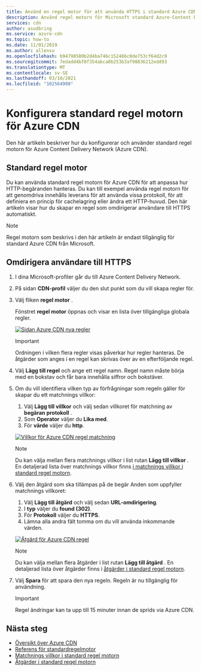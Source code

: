 ```yaml
---
title: Använd en regel motor för att använda HTTPS i standard Azure CDN | Microsoft Docs
description: Använd regel motorn för Microsoft standard Azure-Content Delivery Network (Azure CDN) för att anpassa hur Azure CDN hanterar HTTP-begäranden, inklusive att blockera leverans av vissa typer av innehåll, definiera en princip för cachelagring och ändra HTTP-huvuden. I den här artikeln lär du dig hur du skapar en regel för att omdirigera användare till HTTPS.
services: cdn
author: asudbring
ms.service: azure-cdn
ms.topic: how-to
ms.date: 11/01/2019
ms.author: allensu
ms.openlocfilehash: b94798580b2d4ba746c152486c0de753cf64d2c9
ms.sourcegitcommit: 7edadd4bf8f354abca0b253b3af98836212edd93
ms.translationtype: MT
ms.contentlocale: sv-SE
ms.lasthandoff: 03/10/2021
ms.locfileid: "102564908"
---
```

# <a name="set-up-the-standard-rules-engine-for-azure-cdn"></a>Konfigurera standard regel motorn för Azure CDN

Den här artikeln beskriver hur du konfigurerar och använder standard regel motorn för Azure Content Delivery Network (Azure CDN).

## <a name="standard-rules-engine"></a>Standard regel motor

Du kan använda standard regel motorn för Azure CDN för att anpassa hur HTTP-begäranden hanteras. Du kan till exempel använda regel motorn för att genomdriva innehålls leverans för att använda vissa protokoll, för att definiera en princip för cachelagring eller ändra ett HTTP-huvud. Den här artikeln visar hur du skapar en regel som omdirigerar användare till HTTPS automatiskt. 

> [!NOTE]
> Regel motorn som beskrivs i den här artikeln är endast tillgänglig för standard Azure CDN från Microsoft. 

## <a name="redirect-users-to-https"></a>Omdirigera användare till HTTPS

1. I dina Microsoft-profiler går du till Azure Content Delivery Network.

1. På sidan **CDN-profil** väljer du den slut punkt som du vill skapa regler för.
  
1. Välj fliken **regel motor** .
   
    Fönstret **regel motor** öppnas och visar en lista över tillgängliga globala regler. 
   
    [![Sidan Azure CDN nya regler](./media/cdn-standard-rules-engine/cdn-new-rule.png)](./media/cdn-standard-rules-engine/cdn-new-rule.png#lightbox)
   
   > [!IMPORTANT]
   > Ordningen i vilken flera regler visas påverkar hur regler hanteras. De åtgärder som anges i en regel kan skrivas över av en efterföljande regel.
   >

1. Välj **Lägg till regel** och ange ett regel namn. Regel namn måste börja med en bokstav och får bara innehålla siffror och bokstäver.

1. Om du vill identifiera vilken typ av förfrågningar som regeln gäller för skapar du ett matchnings villkor:
    1. Välj **Lägg till villkor** och välj sedan villkoret för matchning av **begäran protokoll** .
    1. Som **Operator** väljer du **Lika med**.
    1. För **värde** väljer du **http**.
   
   [![Villkor för Azure CDN regel matchning](./media/cdn-standard-rules-engine/cdn-match-condition.png)](./media/cdn-standard-rules-engine/cdn-match-condition.png#lightbox)
   
   > [!NOTE]
   > Du kan välja mellan flera matchnings villkor i list rutan **Lägg till villkor** . En detaljerad lista över matchnings villkor finns [i matchnings villkor i standard regel motorn](cdn-standard-rules-engine-match-conditions.md).
   
1. Välj den åtgärd som ska tillämpas på de begär Anden som uppfyller matchnings villkoret:
   1. Välj **Lägg till åtgärd** och välj sedan **URL-omdirigering**.
   1. I **typ** väljer du **found (302)**.
   1. För **Protokoll** väljer du **HTTPS**.
   1. Lämna alla andra fält tomma om du vill använda inkommande värden.
   
   [![Åtgärd för Azure CDN regel](./media/cdn-standard-rules-engine/cdn-action.png)](./media/cdn-standard-rules-engine/cdn-action.png#lightbox)
   
   > [!NOTE]
   > Du kan välja mellan flera åtgärder i list rutan **Lägg till åtgärd** . En detaljerad lista över åtgärder finns i [åtgärder i standard regel motorn](cdn-standard-rules-engine-actions.md).

6. Välj **Spara** för att spara den nya regeln. Regeln är nu tillgänglig för användning.
   
   > [!IMPORTANT]
   > Regel ändringar kan ta upp till 15 minuter innan de sprids via Azure CDN.
   >
   

## <a name="next-steps"></a>Nästa steg

- [Översikt över Azure CDN](cdn-overview.md)
- [Referens för standardregelmotor](cdn-standard-rules-engine-reference.md)
- [Matchnings villkor i standard regel motorn](cdn-standard-rules-engine-match-conditions.md)
- [Åtgärder i standard regel motorn](cdn-standard-rules-engine-actions.md)
